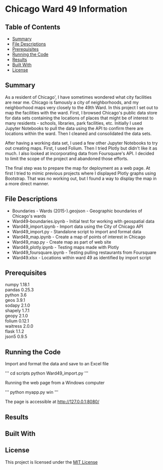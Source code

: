# Chicago Ward 49 Information

## Table of Contents

* [Summary](#summary)
* [File Descriptions](#file-descriptions)
* [Prerequisites](#prerequisites)
* [Running the Code](#running-the-code)
* [Results](#results)
* [Built With](#built-with)
* [License](#license)

## Summary

As a resident of Chicago', I have sometimes wondered what city facilities are near me. Chicago is famously a city of neighborhoods, and my neighborhood maps very closely to the 49th Ward. In this project I set out to map the facilities with the ward. First, I browsed Chicago's public data store for data sets containing the locations of places that might be of interest to many residents - schools, libraries, park facilities, etc. Initially I used Jupyter Notebooks to pull the data using the API to confirm there are locations within the ward. Then I cleaned and consolidated the data sets.

After having a working data set, I used a few other Jupyter Notebooks to try out creating maps. First, I used Folium. Then I tried Plotly but didn't like it as much. I also looked at incorporating data from Foursquare's API. I decided to limit the scope of the project and abandoned those efforts.

The final step was to prepare the map for deployment as a web page. At first I tried to mimic previous projects where I displayed Plotly graphs using Bootstrap. That was no working out, but I found a way to display the map in a more direct manner.

## File Descriptions

* Boundaries - Wards (2015-).geojson - Geographic boundaries of Chicago's wards
* Ward49-boundaries.ipynb - Initial test for working with geospatial data
* Ward49_import.ipynb - Import data using the City of Chicago API
* Ward49_import.py - Standalone script to import and format data
* Ward49_map.ipynb - Create a map of points of interest in Chicago
* Ward49_map.py - Create map as part of web site
* Ward49_plotly.ipynb - Testing maps made with Plotly
* Ward49_foursquare.ipynb - Testing pulling restaurants from Foursquare
* Ward49.xlsx - Locations within ward 49 as identified by import script

## Prerequisites

numpy 1.18.1\
pandas 0.25.3\
python 3.6\
geos 3.9.1\
sodapy 2.1.0\
shapely 1.7.1\
geopy 2.1.0\
folium 0.12.1\
waitress 2.0.0\
flask 1.1.2\
json5 0.9.5

## Running the Code

Import and format the data and save to an Excel file

'''
cd scripts
python Ward49_import.py
'''

Running the web page from a Windows computer

'''
python myapp.py win
'''

The page is accessible at http://127.0.0.1:8080/


## Results


## Built With


## License

This project is licensed under the [MIT License](https://opensource.org/licenses/MIT)
